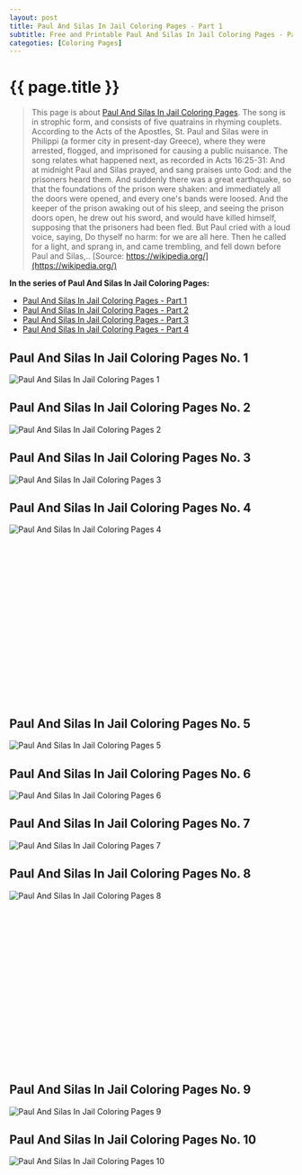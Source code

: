 ```yaml
---
layout: post
title: Paul And Silas In Jail Coloring Pages - Part 1
subtitle: Free and Printable Paul And Silas In Jail Coloring Pages - Part 1
categoties: [Coloring Pages]
---
```

{{ page.title }}
================
> This page is about [Paul And Silas In Jail Coloring Pages](https://freecoloringpages.github.io/). The song is in strophic form, and consists of five quatrains in rhyming couplets. According to the Acts of the Apostles, St. Paul and Silas were in Philippi (a former city in present-day Greece), where they were arrested, flogged, and imprisoned for causing a public nuisance. The song relates what happened next, as recorded in Acts 16:25-31: And at midnight Paul and Silas prayed, and sang praises unto God: and the prisoners heard them. And suddenly there was a great earthquake, so that the foundations of the prison were shaken: and immediately all the doors were opened, and every one's bands were loosed. And the keeper of the prison awaking out of his sleep, and seeing the prison doors open, he drew out his sword, and would have killed himself, supposing that the prisoners had been fled. But Paul cried with a loud voice, saying, Do thyself no harm: for we are all here. Then he called for a light, and sprang in, and came trembling, and fell down before Paul and Silas,.. [Source: https://wikipedia.org/](https://wikipedia.org/)

**In the series of Paul And Silas In Jail Coloring Pages:**

* [Paul And Silas In Jail Coloring Pages - Part 1](https://freecoloringpages.github.io/2017/11/22/Paul-And-Silas-In-Jail-Coloring-Pages-part-1.html)
* [Paul And Silas In Jail Coloring Pages - Part 2](https://freecoloringpages.github.io/2017/11/22/Paul-And-Silas-In-Jail-Coloring-Pages-part-2.html)
* [Paul And Silas In Jail Coloring Pages - Part 3](https://freecoloringpages.github.io/2017/11/22/Paul-And-Silas-In-Jail-Coloring-Pages-part-3.html)
* [Paul And Silas In Jail Coloring Pages - Part 4](https://freecoloringpages.github.io/2017/11/22/Paul-And-Silas-In-Jail-Coloring-Pages-part-4.html)

## Paul And Silas In Jail Coloring Pages No. 1
![Paul And Silas In Jail Coloring Pages 1](https://freecoloringpages.github.io/img1/Paul-And-Silas-In-Jail-Coloring-Pages%20(1).jpg "Paul And Silas In Jail Coloring Pages 1")

## Paul And Silas In Jail Coloring Pages No. 2
![Paul And Silas In Jail Coloring Pages 2](https://freecoloringpages.github.io/img1/Paul-And-Silas-In-Jail-Coloring-Pages%20(2).jpg "Paul And Silas In Jail Coloring Pages 2")

## Paul And Silas In Jail Coloring Pages No. 3
![Paul And Silas In Jail Coloring Pages 3](https://freecoloringpages.github.io/img1/Paul-And-Silas-In-Jail-Coloring-Pages%20(3).jpg "Paul And Silas In Jail Coloring Pages 3")

## Paul And Silas In Jail Coloring Pages No. 4
![Paul And Silas In Jail Coloring Pages 4](https://freecoloringpages.github.io/img1/Paul-And-Silas-In-Jail-Coloring-Pages%20(4).jpg "Paul And Silas In Jail Coloring Pages 4")

<script async src="//pagead2.googlesyndication.com/pagead/js/adsbygoogle.js"></script><!-- Texxtonly --><ins class="adsbygoogle" style="display:inline-block;width:336px;height:280px" data-ad-client="ca-pub-6753140515841889" data-ad-slot="3207852233"></ins><script>(adsbygoogle = window.adsbygoogle || []).push({}); </script>

## Paul And Silas In Jail Coloring Pages No. 5
![Paul And Silas In Jail Coloring Pages 5](https://freecoloringpages.github.io/img1/Paul-And-Silas-In-Jail-Coloring-Pages%20(5).jpg "Paul And Silas In Jail Coloring Pages 5")

## Paul And Silas In Jail Coloring Pages No. 6
![Paul And Silas In Jail Coloring Pages 6](https://freecoloringpages.github.io/img1/Paul-And-Silas-In-Jail-Coloring-Pages%20(6).jpg "Paul And Silas In Jail Coloring Pages 6")

## Paul And Silas In Jail Coloring Pages No. 7
![Paul And Silas In Jail Coloring Pages 7](https://freecoloringpages.github.io/img1/Paul-And-Silas-In-Jail-Coloring-Pages%20(7).jpg "Paul And Silas In Jail Coloring Pages 7")

## Paul And Silas In Jail Coloring Pages No. 8
![Paul And Silas In Jail Coloring Pages 8](https://freecoloringpages.github.io/img1/Paul-And-Silas-In-Jail-Coloring-Pages%20(8).jpg "Paul And Silas In Jail Coloring Pages 8")

<script async src="//pagead2.googlesyndication.com/pagead/js/adsbygoogle.js"></script><!-- Texxtonly --><ins class="adsbygoogle" style="display:inline-block;width:336px;height:280px" data-ad-client="ca-pub-6753140515841889" data-ad-slot="3207852233"></ins><script>(adsbygoogle = window.adsbygoogle || []).push({}); </script>

## Paul And Silas In Jail Coloring Pages No. 9
![Paul And Silas In Jail Coloring Pages 9](https://freecoloringpages.github.io/img1/Paul-And-Silas-In-Jail-Coloring-Pages%20(9).jpg "Paul And Silas In Jail Coloring Pages 9")

## Paul And Silas In Jail Coloring Pages No. 10
![Paul And Silas In Jail Coloring Pages 10](https://freecoloringpages.github.io/img1/Paul-And-Silas-In-Jail-Coloring-Pages%20(10).jpg "Paul And Silas In Jail Coloring Pages 10")

